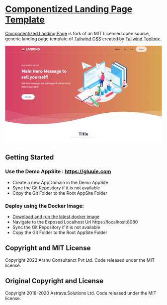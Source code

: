 # [Componentized Landing Page Template](https://www.tailwindtoolbox.com/templates/landing-page)

[Componentized Landing Page](https://landingpage.arshucs.com) is fork of an MIT Licensed open source, generic landing page template of [Tailwind CSS](https://tailwindcss.com/) created by [Tailwind Toolbox](https://www.tailwindtoolbox.com/).

![Landing Page](landing-page.png)

## Getting Started

### Use the Demo AppSite : https://gluuie.com
* Create a new AppDomain in the Demo AppSite
* Sync the Git Repository if it is not available
* Copy the Git Folder to the Root AppSite Folder

### Deploy using the Docker Image:
* [Download and run the latest docker image](https://hub.docker.com/r/arshucs/appweb)
* Navigate to the Exposed Localhost Url https://localhost:8080
* Sync the Git Repository if it is not available
* Copy the Git Folder to the Root AppSite Folder

## Copyright and MIT License

Copyright 2022  Arshu Consultanct Pvt Ltd. Code released under the MIT license.

## Original Copyright and License

Copyright 2018-2020 Astrava.Solutions Ltd. Code released under the MIT license.
